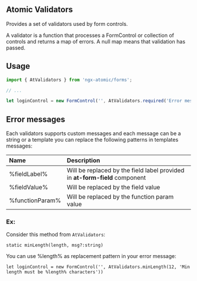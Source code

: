 ## Atomic Validators
Provides a set of validators used by form controls.

A validator is a function that processes a FormControl or collection of controls and returns a map of errors. A null 
map means that validation has passed.

## Usage
```typescript
import { AtValidators } from 'ngx-atomic/forms';

// ...

let loginControl = new FormControl('', AtValidators.required('Error message'))
```

## Error messages

Each validators supports custom messages and each message can be a string or a template you can replace the following 
patterns in templates messages:

| Name            | Description |
| :-------------- | :---------- |
| %fieldLabel%    | Will be replaced by the field label provided in **at-form-field** component |
| %fieldValue%    | Will be replaced by the field value |
| %functionParam% | Will be replaced by the function param value |

### Ex:

Consider this method from `AtValidators`:

```typesctipt
static minLength(length, msg?:string)
```

You can use %length% as replacement pattern in your error message:
```typesctipt
let loginControl = new FormControl('', AtValidators.minLength(12, 'Min length must be %length% characters'))
```

